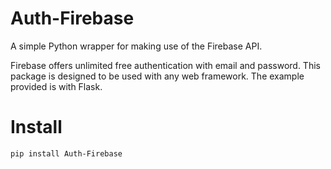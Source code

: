 # Auth-Firebase

A simple Python wrapper for making use of the Firebase API.

Firebase offers unlimited free authentication with email and password. This package is designed to be used with any web framework. The example provided is with Flask.

# Install

    pip install Auth-Firebase
